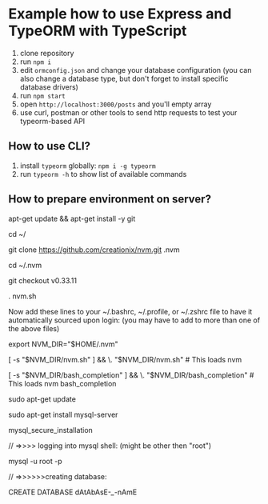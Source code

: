 # Example how to use Express and TypeORM with TypeScript

1. clone repository 
2. run `npm i`
3. edit `ormconfig.json` and change your database configuration (you can also change a database type, but don't forget to install specific database drivers)
4. run `npm start`
5. open `http://localhost:3000/posts` and you'll empty array
6. use curl, postman or other tools to send http requests to test your typeorm-based API

## How to use CLI?

1. install `typeorm` globally: `npm i -g typeorm`
2. run `typeorm -h` to show list of available commands

## How to prepare environment on server?

apt-get update && apt-get install -y git

cd ~/

git clone https://github.com/creationix/nvm.git .nvm

cd ~/.nvm

git checkout v0.33.11

. nvm.sh



Now add these lines to your ~/.bashrc, ~/.profile, or ~/.zshrc file to have it automatically sourced upon login: (you may have to add to more than one of the above files)

export NVM_DIR="$HOME/.nvm"

[ -s "$NVM_DIR/nvm.sh" ] && \. "$NVM_DIR/nvm.sh"  # This loads nvm

[ -s "$NVM_DIR/bash_completion" ] && \. "$NVM_DIR/bash_completion"  # This loads nvm bash_completion



sudo apt-get update

sudo apt-get install mysql-server

mysql_secure_installation


// =>>>> logging into mysql shell: (might be other then "root")

mysql -u root -p

// =>>>>>>creating database: 

CREATE DATABASE dAtAbAsE-*_*-nAmE
